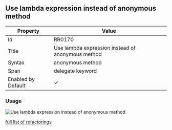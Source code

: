 ## Use lambda expression instead of anonymous method

| Property           | Value                                             |
| ------------------ | ------------------------------------------------- |
| Id                 | RR0170                                            |
| Title              | Use lambda expression instead of anonymous method |
| Syntax             | anonymous method                                  |
| Span               | delegate keyword                                  |
| Enabled by Default | &#x2713;                                          |

### Usage

![Use lambda expression instead of anonymous method](../../images/refactorings/UseLambdaExpressionInsteadOfAnonymousMethod.png)

[full list of refactorings](Refactorings.md)